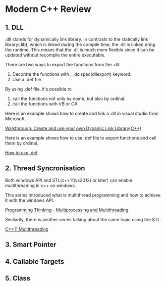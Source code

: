 # Modern C++ Review

## 1. DLL
.dll stands for dynamically link library. In contrasts to the statically link library(.lib), which is linked during the compile time, the .dll is linked dring the runtime. This means that the .dll is much more flexible since it can be updated without recompile the entire executable. 

There are two ways to export the functions from the .dll.
1. Decorate the functions with __dclspec(dllexport) keyword.
2. Use a .def file.

By using .def file, it's possible to 
1. call the functions not only by name, but also by ordinal.
2. call the functions with VB or C# 

Here is an example shows how to create and link a .dll in visual studio from Microsoft.

[Walkthrough: Create and use your own Dynamic Link Library(C++)](https://docs.microsoft.com/en-us/cpp/build/walkthrough-creating-and-using-a-dynamic-link-library-cpp?view=vs-2017)

Here is an example shows how to use .def file to export functions and call them by ordinal.

[How to use .def](https://blog.csdn.net/ithzhang/article/details/8208153)

## 2. Thread Syncronisation
Both  windows API and STL(c++11(vs2012) or later) can enable multithreading in c++ on windows.

This series introduced what is multithread programming and how to achieve it with the windows API.

[Programming Thinking - Multiprocessing and Multithreading](https://blog.csdn.net/luoweifu/article/details/46595285)

Similarily, there is another series talking about the same topic using the STL.

[C++11 Multithreading](https://thispointer.com/c-11-multithreading-part-1-three-different-ways-to-create-threads/)

## 3. Smart Pointer

## 4. Callable Targets

## 5. Class

